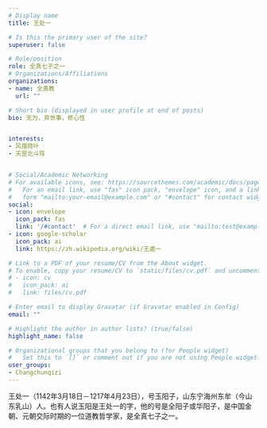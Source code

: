```yaml
---
# Display name
title: 王处一

# Is this the primary user of the site?
superuser: false

# Role/position
role: 全真七子之一
# Organizations/Affiliations
organizations:
- name: 全真教
  url: ""

# Short bio (displayed in user profile at end of posts)
bio: 无为，弃世事，修心性


interests:
- 风摆荷叶
- 天罡北斗阵


# Social/Academic Networking
# For available icons, see: https://sourcethemes.com/academic/docs/page-builder/#icons
#   For an email link, use "fas" icon pack, "envelope" icon, and a link in the
#   form "mailto:your-email@example.com" or "#contact" for contact widget.
social:
- icon: envelope
  icon_pack: fas
  link: '/#contact'  # For a direct email link, use "mailto:test@example.org".
- icon: google-scholar
  icon_pack: ai
  link: https://zh.wikipedia.org/wiki/王處一

# Link to a PDF of your resume/CV from the About widget.
# To enable, copy your resume/CV to `static/files/cv.pdf` and uncomment the lines below.
# - icon: cv
#   icon_pack: ai
#   link: files/cv.pdf

# Enter email to display Gravatar (if Gravatar enabled in Config)
email: ""

# Highlight the author in author lists? (true/false)
highlight_name: false

# Organizational groups that you belong to (for People widget)
#   Set this to `[]` or comment out if you are not using People widget.
user_groups:
- Changchunqizi
---
```


王处一（1142年3月18日－1217年4月23日），号玉阳子，山东宁海州东牟（今山东乳山）人。也有人说玉阳是王处一的字，他的号是全阳子或华阳子，是中国金朝、元朝交际时期的一位道教哲学家，是全真七子之一。
